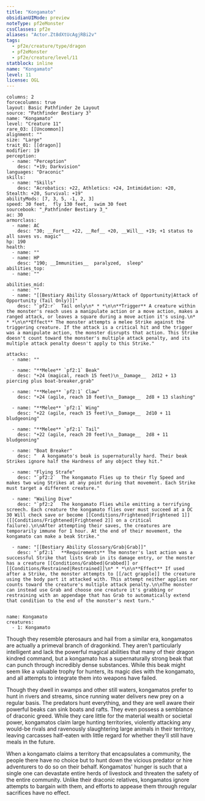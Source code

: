 ```yaml
---
title: "Kongamato"
obsidianUIMode: preview
noteType: pf2eMonster
cssClasses: pf2e
aliases: "Actor.Zt8dXtUcAgjRBi2v" 
tags:
  - pf2e/creature/type/dragon
  - pf2eMonster
  - pf2e/creature/level/11
statblock: inline
name: "Kongamato"
level: 11
license: OGL
---
```


```statblock
columns: 2
forcecolumns: true
layout: Basic Pathfinder 2e Layout
source: "Pathfinder Bestiary 3"
name: "Kongamato"
level: "Creature 11"
rare_03: [[Uncommon]]
alignment: ""
size: "Large"
trait_01: [[dragon]]
modifier: 19
perception:
  - name: "Perception"
    desc: "+19; Darkvision"
languages: "Draconic"
skills:
  - name: "Skills"
    desc: "Acrobatics: +22, Athletics: +24, Intimidation: +20, Stealth: +20, Survival: +19"
abilityMods: [7, 3, 5, -1, 2, 3]
speed: 30 feet,  fly 130 feet,  swim 30 feet
sourcebook: "_Pathfinder Bestiary 3_"
ac: 30
armorclass:
  - name: AC
    desc: "30; __Fort__ +22, __Ref__ +20, __Will__ +19; +1 status to all saves vs. magic"
hp: 190
health:
  - name: ""
  - name: HP
    desc: "190; __Immunities__  paralyzed,  sleep"
abilities_top:
  - name: ""

abilities_mid:
  - name: ""
  - name: "[[Bestiary Ability Glossary/Attack of Opportunity|Attack of Opportunity (Tail Only)]]"
    desc: "`pf2:r`  Tail only\n* * *\n\n**Trigger** A creature within the monster's reach uses a manipulate action or a move action, makes a ranged attack, or leaves a square during a move action it's using.\n* * *\n\n**Effect** The monster attempts a melee Strike against the triggering creature. If the attack is a critical hit and the trigger was a manipulate action, the monster disrupts that action. This Strike doesn't count toward the monster's multiple attack penalty, and its multiple attack penalty doesn't apply to this Strike."

attacks:
  - name: ""

  - name: "**Melee** `pf2:1` Beak"
    desc: "+24 (magical, reach 15 feet)\n__Damage__  2d12 + 13 piercing plus boat-breaker,grab"

  - name: "**Melee** `pf2:1` Claw"
    desc: "+24 (agile, reach 10 feet)\n__Damage__  2d8 + 13 slashing"

  - name: "**Melee** `pf2:1` Wing"
    desc: "+22 (agile, reach 15 feet)\n__Damage__  2d10 + 11 bludgeoning"

  - name: "**Melee** `pf2:1` Tail"
    desc: "+22 (agile, reach 20 feet)\n__Damage__  2d8 + 11 bludgeoning"

  - name: "Boat Breaker"
    desc: "  A kongamato's beak is supernaturally hard. Their beak Strikes ignore half the Hardness of any object they hit."

  - name: "Flying Strafe"
    desc: "`pf2:2`  The kongamato Flies up to their fly Speed and makes two wing Strikes at any point during that movement. Each Strike must target a different creature."

  - name: "Wailing Dive"
    desc: "`pf2:2`  The kongamato Flies while emitting a terrifying screech. Each creature the kongamato flies over must succeed at a DC 30 Will check save or become [[Conditions/Frightened|Frightened 1]] ([[Conditions/Frightened|Frightened 2]] on a critical failure).\n\nAfter attempting their saves, the creatures are temporarily immune for 1 hour. At the end of their movement, the kongamato can make a beak Strike."

  - name: "[[Bestiary Ability Glossary/Grab|Grab]]"
    desc: "`pf2:1`  **Requirements** The monster's last action was a successful Strike that lists Grab in its damage entry, or the monster has a creature [[Conditions/Grabbed|Grabbed]] or [[Conditions/Restrained|Restrained]]\n* * *\n\n**Effect** If used after a Strike, the monster attempts to [[/act grapple]] the creature using the body part it attacked with. This attempt neither applies nor counts toward the creature's multiple attack penalty.\n\nThe monster can instead use Grab and choose one creature it's grabbing or restraining with an appendage that has Grab to automatically extend that condition to the end of the monster's next turn."
 
```

```encounter-table
name: Kongamato
creatures:
  - 1: Kongamato
```



Though they resemble pterosaurs and hail from a similar era, kongamatos are actually a primeval branch of dragonkind. They aren't particularly intelligent and lack the powerful magical abilities that many of their dragon kindred command, but a kongamato has a supernaturally strong beak that can punch through incredibly dense substances. While this beak might seem like a valuable trophy for hunters, its magic dies with the kongamato, and all attempts to integrate them into weapons have failed.

Though they dwell in swamps and other still waters, kongamatos prefer to hunt in rivers and streams, since running water delivers new prey on a regular basis. The predators hunt everything, and they are well aware their powerful beaks can sink boats and rafts. They even possess a semblance of draconic greed. While they care little for the material wealth or societal power, kongamatos claim large hunting territories, violently attacking any would-be rivals and ravenously slaughtering large animals in their territory, leaving carcasses half-eaten with little regard for whether they'll still have meals in the future.

When a kongamato claims a territory that encapsulates a community, the people there have no choice but to hunt down the vicious predator or hire adventurers to do so on their behalf. Kongamatos' hunger is such that a single one can devastate entire herds of livestock and threaten the safety of the entire community. Unlike their draconic relatives, kongamatos ignore attempts to bargain with them, and efforts to appease them through regular sacrifices have no effect.
